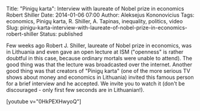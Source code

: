 Title: "Pinigų karta": Interview with laureate of Nobel prize in economics Robert Shiller
Date: 2014-01-06 07:00
Author: Aleksejus Kononovicius
Tags: economics, Pinigų karta, R. Shiller, A. Tapinas, inequality, politics, video
Slug: pinigu-karta-interview-with-laureate-of-nobel-prize-in-economics-robert-shiller
Status: published

Few weeks
ago Robert J. Shiller, laureate of Nobel prize in economics, was in
Lithuania and even gave an open lecture at ISM ("openness" is rather
doubtful in this case, because ordinary mortals were unable to attend).
The good thing was that the lecture was broadcasted over the internet.
Another good thing was that creators of "Pinigų karta" (one of the more
serious TV shows about money and economics in Lithuania) invited this
famous person for a brief interview and he accepted. We invite you to
watch it (don't be discouraged - only first few seconds are in
Lithuanian!).

[youtube v="0HkPEXHwyoQ"]
